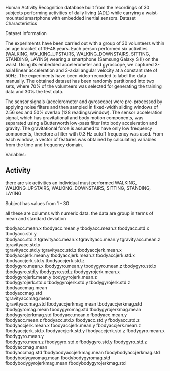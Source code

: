 Human Activity Recognition database built from the recordings of 30 subjects performing activities of daily living (ADL) while carrying a waist-mounted smartphone with embedded inertial sensors.
Dataset Characteristics

Dataset Information

The experiments have been carried out with a group of 30 volunteers within an age bracket of 19-48 years. Each person performed six activities (WALKING, WALKING_UPSTAIRS, WALKING_DOWNSTAIRS, SITTING, STANDING, LAYING) wearing a smartphone (Samsung Galaxy S II) on the waist. Using its embedded accelerometer and gyroscope, we captured 3-axial linear acceleration and 3-axial angular velocity at a constant rate of 50Hz. The experiments have been video-recorded to label the data manually. The obtained dataset has been randomly partitioned into two sets, where 70% of the volunteers was selected for generating the training data and 30% the test data.

The sensor signals (accelerometer and gyroscope) were pre-processed by applying noise filters and then sampled in fixed-width sliding windows of 2.56 sec and 50% overlap (128 readings/window). The sensor acceleration signal, which has gravitational and body motion components, was separated using a Butterworth low-pass filter into body acceleration and gravity. The gravitational force is assumed to have only low frequency components, therefore a filter with 0.3 Hz cutoff frequency was used. From each window, a vector of features was obtained by calculating variables from the time and frequency domain.

Variables:

## Activity

there are six activities an individual must performed
WALKING,
WALKING_UPSTAIRS,
WALKING_DOWNSTAIRS,
SITTING,
STANDING,
LAYING

Subject
has values from 1 - 30

all these are columns with numeric data.
the data are group in terms of mean and standard deviation

tbodyacc.mean.x
tbodyacc.mean.y
tbodyacc.mean.z
tbodyacc.std.x
tbodyacc.std.y  
 tbodyacc.std.z
tgravityacc.mean.x
tgravityacc.mean.y
tgravityacc.mean.z  
 tgravityacc.std.x  
 tgravityacc.std.y
tgravityacc.std.z
tbodyaccjerk.mean.x
tbodyaccjerk.mean.y
tbodyaccjerk.mean.z
tbodyaccjerk.std.x  
 tbodyaccjerk.std.y
tbodyaccjerk.std.z  
 tbodygyro.mean.x
tbodygyro.mean.y
tbodygyro.mean.z
tbodygyro.std.x
tbodygyro.std.y
tbodygyro.std.z
tbodygyrojerk.mean.x
tbodygyrojerk.mean.y
bodygyrojerk.mean.z  
 tbodygyrojerk.std.x
tbodygyrojerk.std.y
tbodygyrojerk.std.z
tbodyaccmag.mean  
 tbodyaccmag.std  
 tgravityaccmag.mean  
 tgravityaccmag.std
tbodyaccjerkmag.mean
tbodyaccjerkmag.std
tbodygyromag.mean
tbodygyromag.std
tbodygyrojerkmag.mean
tbodygyrojerkmag.std
fbodyacc.mean.x
fbodyacc.mean.y  
 fbodyacc.mean.z
fbodyacc.std.x
fbodyacc.std.y
fbodyacc.std.z
fbodyaccjerk.mean.x
fbodyaccjerk.mean.y
fbodyaccjerk.mean.z
fbodyaccjerk.std.x
fbodyaccjerk.std.y
fbodyaccjerk.std.z
fbodygyro.mean.x
fbodygyro.mean.y  
 fbodygyro.mean.z
fbodygyro.std.x
fbodygyro.std.y
fbodygyro.std.z
fbodyaccmag.mean  
 fbodyaccmag.std
fbodybodyaccjerkmag.mean
fbodybodyaccjerkmag.std  
 fbodybodygyromag.mean
fbodybodygyromag.std
fbodybodygyrojerkmag.mean
fbodybodygyrojerkmag.std
